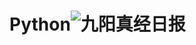 # Python![九阳真经日报](https://user-images.githubusercontent.com/6970847/184476348-5a01ee4f-81d3-4aed-9088-603d658cbb60.png)
